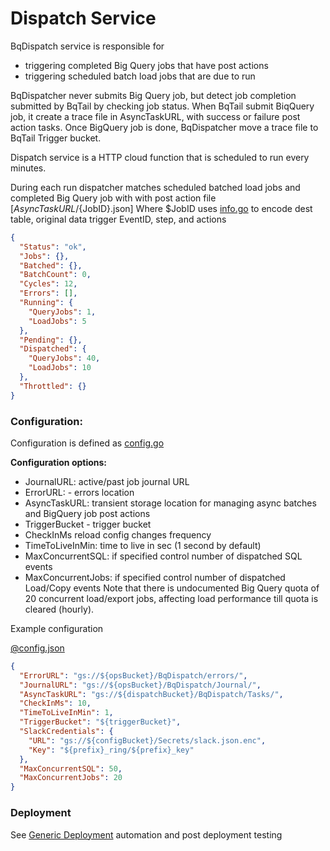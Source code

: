 # Dispatch Service

BqDispatch service is responsible for
 - triggering completed Big Query jobs that have post actions
 - triggering scheduled batch load jobs that are due to run


BqDispatcher never submits Big Query job, but detect job completion submitted by BqTail by checking job status.
When BqTail submit BiqQuery job, it create a trace file in AsyncTaskURL, with success or failure post action tasks.
Once BigQuery job is done, BqDispatcher move a trace file to BqTail Trigger bucket.

Dispatch service is a HTTP cloud function that is scheduled to run every minutes.

During each run dispatcher matches scheduled batched load jobs and completed Big Query job with with post action file [${AsyncTaskURL}/${JobID}.json]
Where $JobID uses [info.go](../../../../stage/info.go) to encode dest table, original data trigger EventID, step, and actions
```json
{
  "Status": "ok",
  "Jobs": {},
  "Batched": {},
  "BatchCount": 0,
  "Cycles": 12,
  "Errors": [],
  "Running": {
    "QueryJobs": 1,
    "LoadJobs": 5
  },
  "Pending": {},
  "Dispatched": {
    "QueryJobs": 40,
    "LoadJobs": 10
  },
  "Throttled": {}
}
```

### Configuration:


Configuration is defined as [config.go](config.go)

**Configuration options:**

- JournalURL: active/past job journal URL 
- ErrorURL: - errors location
- AsyncTaskURL: transient storage location for managing async batches and BigQuery job post actions 
- TriggerBucket - trigger bucket
- CheckInMs reload config changes frequency
- TimeToLiveInMin: time to live in sec (1 second by default)
- MaxConcurrentSQL: if specified control number of dispatched SQL events
- MaxConcurrentJobs: if specified control number of dispatched Load/Copy events
     Note that there is undocumented Big Query quota of 20 concurrent load/export jobs, affecting load performance till quota is cleared (hourly).  


Example configuration

[@config.json](usage/dispatch.json)
```json
{
  "ErrorURL": "gs://${opsBucket}/BqDispatch/errors/",
  "JournalURL": "gs://${opsBucket}/BqDispatch/Journal/",
  "AsyncTaskURL": "gs://${dispatchBucket}/BqDispatch/Tasks/",
  "CheckInMs": 10,
  "TimeToLiveInMin": 1,
  "TriggerBucket": "${triggerBucket}",
  "SlackCredentials": {
    "URL": "gs://${configBucket}/Secrets/slack.json.enc",
    "Key": "${prefix}_ring/${prefix}_key"
  },
  "MaxConcurrentSQL": 50,
  "MaxConcurrentJobs": 20
}
```


### Deployment

See [Generic Deployment](../deployment/README.md) automation and post deployment testing  